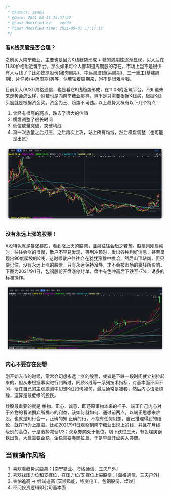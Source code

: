```js
/*
 * @Author: zendu 
 * @Date: 2021-08-31 15:37:22 
 * @Last Modified by:   zendu 
 * @Last Modified time: 2021-09-01 17:17:12 
 */
```



### 看K线买股是否合理？

之前买入南宁糖业，主要也是因为K线趋势形成 + 糖的周期性逐渐显现，买入后在11.80价格附近筑平台。那么如果每个人都知道周期股的存在，市场上岂不是很少有人亏钱了？比如牧原股份(猪肉周期)、中远海控(航运周期)、三一重工(基建周期)、片仔黄(中药周期)等等，倘若轮着周期来，岂不是很难亏钱。

目前买入(8/31)海格通信，也是看它K线趋势形成，在11.08附近筑平台，不知道未来走势会怎么样，倘若也是向南宁糖业那样，岂不是只需要根据K线买，根据K线买股就是根据资金买。资金为王、趋势不可违。以上趋势大概有以下几个特点：

1. 曾经有很高的高点，跌去了很大的估值
2. 横盘调整了很长时间
3. 低位放量突破，突破均线
4. 第一次放量之后打压，之后再次上攻，站上所有均线，然后横盘调整（也可能是出货）


<div align="center">
<img src="img/image-20210831164727183.png" />
</div>




### 没有永远上涨的股票！

A股特色就是暴涨暴跌，看到涨上天的股票，韭菜往往会趋之若鹜。股票刚刚启动时，往往会涨的很慢，散户不容易发现，等到冲顶时，发出各种利好消息，甚至呈现出90度爬坡的K线，这时候散户往往会在犹犹豫豫中梭哈，然后山顶站岗，但只要记住，没有永远上涨的股票，只有永远保持冷静，才不会被市场的癫狂所影响。下图为2021/9/1日，包钢股份开盘涨停封单，盘中有色冲高后下跌至-7%，诱多的标准操作。


<div align="center">
<img src="img/image-20210901170705356.png" />
</div>



### 内心不要存在妄想

刚开始入市的时候，常常会幻想永远上涨的股票，或者是下跌一段时间就立刻拉起来的，但从未根据事实进行判断过，罔顾K线等一系列技术指标，对基本面不闻不问，活在自己的主观臆测中幻想K线如何如何，最后通常是被套，然后内心语法烦躁，这算是最低级的股民。

炒股最重要的就是 格物、正心、诚意，即还原事物本来的样子、端正自己内心对于外物的看法摒弃所携带的利益，该如何就如何、通过前两点，以端正思想来炒股。也就是知行合一，正确的知 正确的行，不抱有任何幻想，自己推理得到的结论，就在行为上跟进。比如2021/9/1日观察到南宁糖业出现上吊线，并且在月线级别的高位，于是选择减仓1/2；观察券商处于低位，切下跌过三天，有色煤炭钢铁出货，大盘需要企稳，企稳需要券商拉盘，于是早盘开盘买入券商。



## 当前操作风格

1. 喜欢看趋势买股票：[南宁糖业、海格通信、三夫户外]
2. 喜欢找压力位和支撑位，在压力位/支撑位上买股票：[海格通信、三夫户外]
3. 害怕追高 -> 尝试追高 [天顺风能，特变电工，包钢股份，煤炭]
4. 不问投资逻辑即公司基本面